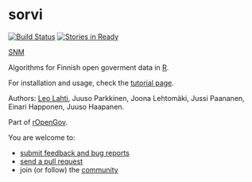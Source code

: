 sorvi
=====

[![Build Status](https://api.travis-ci.org/rOpenGov/sorvi.png)](https://travis-ci.org/rOpenGov/sorvi)
[![Stories in Ready](https://badge.waffle.io/ropengov/sorvi.png?label=Ready)](http://waffle.io/ropengov/sorvi)
<!--[![DOI](https://zenodo.org/badge/4203/rOpenGov/sorvi.png)](https://github.com/rOpenGov/sorvi)-->
[SNM](http://scisoft-net-map.isri.cmu.edu/application/sorvi)

Algorithms for Finnish open goverment data in [R](http://www.r-project.org).

For installation and usage, check the [tutorial page](https://github.com/rOpenGov/sorvi/blob/master/vignettes/sorvi_tutorial.md). 

Authors: [Leo Lahti](http://github.com/antagomir/), Juuso Parkkinen, Joona Lehtomäki, Jussi Paananen, Einari Happonen, Juuso Haapanen.

Part of [rOpenGov](http://ropengov.github.io/). 

<!--open government data in Finland (R/GitHub). [Double award in the
Apps4Finland 2011 Data Opening
Category](http://apps4finland.fi/fi/en): both the official competition
and the public votes ([Apps4Finland presentation
slides](http://www.slideshare.net/antagomir/apps4finland-sorvi), in
Finnish).-->

You are welcome to:
  
  * [submit feedback and bug reports](https://github.com/louhos/sorvi/issues)
  * [send a pull request](https://github.com/louhos/sorvi/)
  * join (or follow) the [community](http://ropengov.github.io/contribute/)
 
